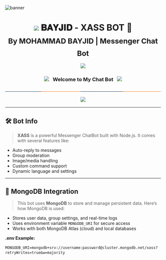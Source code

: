<img src="https://i.imgur.com/GgDkyHz.jpeg" alt="banner">

<h1 align="center">
  <img src="./dashboard/images/logo-non-bg.png" width="30px">
  <strong>𝐁𝐀𝐘𝐉𝐈𝐃 - XASS BOT</strong> 🤍<br>
  <sub>By MOHAMMAD BAYJID | Messenger Chat Bot</sub>
</h1>

<p align="center">
  <img src="https://img.shields.io/badge/I%20Am%20BAYJID%20%7C%20BANGLADESHI%20NOOB%20PROGRAMMER-green?colorA=%23ff0000&colorB=%23017e40&style=flat-square">
</p>

<h3 align="center">
  <img src="https://emoji.discord.st/emojis/768b108d-274f-4f44-a634-8477b16efce7.gif" width="25">
  &nbsp; Welcome to My Chat Bot &nbsp;
  <img src="https://emoji.discord.st/emojis/768b108d-274f-4f44-a634-8477b16efce7.gif" width="25">
</h3>

<p align="center">
  <img src="https://github.com/DalpatRathore/dalpatrathore/blob/main/assets/images/line-1.svg">
</p>

<p align="center">
  <a href="https://git.io/typing-svg">
    <img src="https://readme-typing-svg.herokuapp.com?color=%23F70B10&size=27&lines=I+AM+INNOCENT+BOY;IT'S+NOT+JUST+A+NAME+BRO;IT'S+A+BRAND;THANK+YOU+EVERYONE;LOVE+U+ALL+FRIENDS">
  </a>
</p>

---

## 🛠️ Bot Info

> **XASS** is a powerful Messenger ChatBot built with Node.js. It comes with several features like:
- Auto-reply to messages
- Group moderation
- Image/media handling
- Custom command support
- Dynamic language and settings

---

## 💾 MongoDB Integration

> This bot uses **MongoDB** to store and manage persistent data. Here’s how MongoDB is used:

- Stores user data, group settings, and real-time logs
- Uses environment variable `MONGODB_URI` for secure access
- Works with both MongoDB Atlas (cloud) and local databases

**.env Example:**

```env
MONGODB_URI=mongodb+srv://username:password@cluster.mongodb.net/xass?retryWrites=true&w=majority